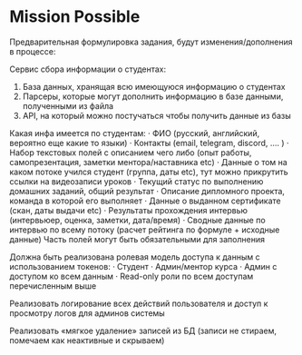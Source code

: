 # Mission Possible

Предварительная формулировка задания, будут изменения/дополнения в процессе:

Сервис сбора информации о студентах:
1.    База данных, хранящая всю имеющуюся информацию о студентах
2.    Парсеры, которые могут дополнить информацию в базе данными, полученными из файла
3.    API, на который можно постучаться чтобы получить данные из базы
 
Какая инфа имеется по студентам: 
·      ФИО (русский, английский, вероятно еще какие то языки)
·      Контакты (email, telegram, discord, …. )
·      Набор текстовых полей  с описанием чего либо (опыт работы, самопрезентация, заметки ментора/наставника etc)
·      Данные о том на каком потоке учился студент (группа, даты etc), тут можно прикрутить ссылки на видеозаписи уроков 
·      Текущий статус по выполнению домашних заданий, общий результат
·      Описание дипломного проекта, команда в которой его выполняет
·      Данные о выданном сертификате  (скан, даты выдачи etc)
·      Результаты прохождения интервью (интервьюер, оценка, заметки, дата/время)
·      Сводные данные по интервью по всему потоку (расчет рейтинга по формуле + исходные данные)
Часть полей могут быть обязательными для заполнения
 
Должна быть реализована ролевая модель доступа к данным с использованием токенов: 
·      Студент
·      Админ/ментор курса
·      Админ с доступом ко всем данным
·      Read-only роли по всем доступам перечисленным выше
 
Реализовать логирование всех действий пользователя и доступ к просмотру логов для админов системы 
 
Реализовать «мягкое удаление» записей из БД (записи не стираем, помечаем как неактивные и скрываем) 